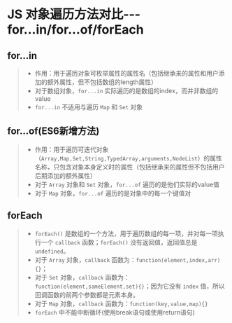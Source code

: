 # JS 对象遍历方法对比---for...in/for...of/forEach

## for...in
> * 作用：用于遍历对象可枚举属性的属性名（包括继承来的属性和用户添加的额外属性，但不包括数组的length属性）
> * 对于数组对象，`for...in` 实际遍历的是数组的index，而并非数组的value
> * `for...in` 不适用与遍历 `Map` 和 `Set` 对象

## for...of(ES6新增方法)
> * 作用：用于遍历可迭代对象（`Array,Map,Set,String,TypedArray,arguments,NodeList`）的属性名称，只包含对象本身定义时的属性（包括继承来的属性但不包括用户后期添加的额外属性）
> * 对于 `Array` 对象和 `Set` 对象，`for...of` 遍历的是他们实际的value值
> * 对于 `Map` 对象，`for...of` 遍历的是对象中的每一个键值对

## forEach
> * `forEach()` 是数组的一个方法，用于遍历数组的每一项，并对每一项执行一个 `callback` 函数；`forEach()` 没有返回值，返回值总是 `undefined`。
> * 对于 `Array` 对象，`callback` 函数为：`function(element,index,arr){}`；
> * 对于 `Set` 对象，`callback` 函数为：`function(element,sameElement,set){}`；因为它没有 `index` 值，所以回调函数的前两个参数都是元素本身。
> * 对于 `Map` 对象，`callback` 函数为：`function(key,value,map){}`
> * `forEach` 中不能中断循环(使用break语句或使用return语句)